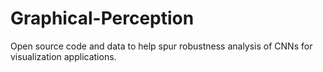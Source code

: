 # Graphical-Perception
Open source code and data to help spur robustness analysis of CNNs for visualization applications.
